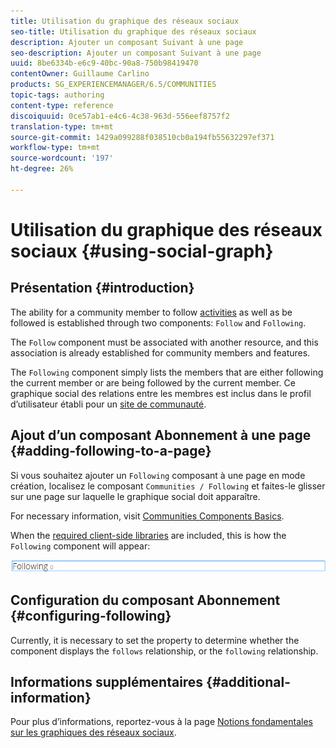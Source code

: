```yaml
---
title: Utilisation du graphique des réseaux sociaux
seo-title: Utilisation du graphique des réseaux sociaux
description: Ajouter un composant Suivant à une page
seo-description: Ajouter un composant Suivant à une page
uuid: 8be6334b-e6c9-40bc-90a8-750b98419470
contentOwner: Guillaume Carlino
products: SG_EXPERIENCEMANAGER/6.5/COMMUNITIES
topic-tags: authoring
content-type: reference
discoiquuid: 0ce57ab1-e4c6-4c38-963d-556eef8757f2
translation-type: tm+mt
source-git-commit: 1429a099288f038510cb0a194fb55632297ef371
workflow-type: tm+mt
source-wordcount: '197'
ht-degree: 26%

---
```



# Utilisation du graphique des réseaux sociaux {#using-social-graph}

## Présentation {#introduction}

The ability for a community member to follow [activities](activities.md) as well as be followed is established through two components: `Follow` and `Following`.

The `Follow` component must be associated with another resource, and this association is already established for community members and features.

The `Following` component simply lists the members that are either following the current member or are being followed by the current member. Ce graphique social des relations entre les membres est inclus dans le profil d’utilisateur établi pour un [site de communauté](overview.md#communitiessites).

## Ajout d’un composant Abonnement à une page {#adding-following-to-a-page}

Si vous souhaitez ajouter un `Following` composant à une page en mode création, localisez le composant `Communities / Following` et faites-le glisser sur une page sur laquelle le graphique social doit apparaître.

For necessary information, visit [Communities Components Basics](basics.md).

When the [required client-side libraries](essentials-socialgraph.md#essentials-for-client-side) are included, this is how the `Following` component will appear:

![détails](assets/following.png)

## Configuration du composant Abonnement {#configuring-following}

Currently, it is necessary to set the property to determine whether the component displays the `follows` relationship, or the `following` relationship.

## Informations supplémentaires {#additional-information}

Pour plus d’informations, reportez-vous à la page [Notions fondamentales sur les graphiques des réseaux sociaux](essentials-socialgraph.md).
